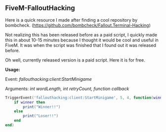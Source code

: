 ## FiveM-FalloutHacking

Here is a quick resource I made after finding a cool repository by bombcheck. (https://github.com/bombcheck/Fallout.Terminal-Hacking)

Not realizing this has been released before as a paid script, I quickly made this in about 10-15 minutes because I thought it would be cool and useful in FiveM. It was when the script was finished that I found out it was released before.

Oh well, currently released version is a paid script. Here it is for free.

**Usage:** 

Event: _fallouthacking:client:StartMinigame_

Arguments: _int wordLength, int retryCount, function callback_
```lua
TriggerEvent('fallouthacking:client:StartMinigame', 5, 4, function(winner)
    if winner then
        print("Winner!!")
    else
        print("Loser!!")
    end
end)
```
